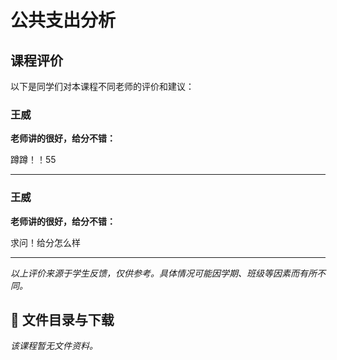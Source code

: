 # 公共支出分析

## 课程评价

以下是同学们对本课程不同老师的评价和建议：

### 王威

**老师讲的很好，给分不错：**

蹲蹲！！55

---

### 王威

**老师讲的很好，给分不错：**

求问！给分怎么样

---

*以上评价来源于学生反馈，仅供参考。具体情况可能因学期、班级等因素而有所不同。*
## 📄 文件目录与下载

_该课程暂无文件资料。_
